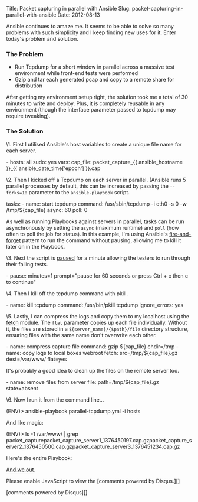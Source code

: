 Title: Packet capturing in parallel with Ansible
Slug: packet-capturing-in-parallel-with-ansible
Date: 2012-08-13

Ansible continues to amaze me. It seems to be able to solve so many
problems with such simplicity and I keep finding new uses for it. Enter
today's problem and solution.

### The Problem

</p>

-   Run Tcpdump for a short window in parallel across a massive test
    environment while front-end tests were performed
-   Gzip and tar each generated pcap and copy to a remote share for
    distribution

</p>

After getting my environment setup right, the solution took me a total
of 30 minutes to write and deploy. Plus, it is completely reusable in
any environment (though the interface parameter passed to tcpdump may
require tweaking).

</p>

### The Solution

</p>

\1. First I utilised Ansible's host variables to create a unique file
name for each server.

</p>

<p>
    - hosts: all  sudo: yes  vars:      cap_file: packet_capture_{{ ansible_hostname }}_{{ ansible_date_time['epoch'] }}.cap

</p>

\2. Then I kicked off a Tcpdump on each server in parallel. (Ansible
runs 5 parallel processes by default, this can be increased by passing
the `--forks=10` parameter to the `ansible-playbook` script.

</p>

<p>
     tasks:    - name: start tcpdump      command: /usr/sbin/tcpdump -i eth0 -s 0 -w /tmp/${cap_file}      async: 60      poll: 0

</p>

As well as running Playbooks against servers in parallel, tasks can be
run asynchronously by setting the `async` (maximum runtime) and `poll`
(how often to poll the job for status). In this example, I'm using
Ansible's [fire-and-forget][] pattern to run the command without
pausing, allowing me to kill it later on in the Playbook.

</p>

\3. Next the script is [paused][] for a minute allowing the testers to
run through their failing tests.

</p>

<p>
        - pause: minutes=1 prompt="pause for 60 seconds or press Ctrl + c then c to continue"

</p>

\4. Then I kill off the tcpdump command with pkill.

</p>

<p>
        - name: kill tcpdump      command: /usr/bin/pkill tcpdump      ignore_errors: yes

</p>

\5. Lastly, I can compress the logs and copy them to my localhost using
the [fetch][] module. The `flat` parameter copies up each file
individually. Without it, the files are stored in a
`${server_name}/{$path}/file` directory structure, ensuring files with
the same name don't overwrite each other.

</p>

<p>
        - name: compress capture file      command: gzip ${cap_file} chdir=/tmp    - name: copy logs to local boxes webroot      fetch: src=/tmp/${cap_file}.gz dest=/var/www/ flat=yes

</p>

It's probably a good idea to clean up the files on the remote server
too.

</p>

<p>
        - name: remove files from server      file: path=/tmp/${cap_file}.gz state=absent

</p>

\6. Now I run it from the command line...

</p>

<p>
    (ENV)> ansible-playbook parallel-tcpdump.yml -i hosts

</p>

And like magic:

</p>

<p>
    (ENV)> ls -1 /var/www/ | grep packet_capturepacket_capture_server1_1376450197.cap.gzpacket_capture_server2_1376450500.cap.gzpacket_capture_server3_1376451234.cap.gz

</p>

Here's the entire Playbook:

</p>

</p>

[And we out][].

</p>

<div id="disqus_thread">
</div>
</p>

<p>
<noscript>
Please enable JavaScript to view the [comments powered by Disqus.][]

</noscript>
</p>
[comments powered by <span class="logo-disqus">Disqus</span>][]

  [fire-and-forget]: http://www.ansibleworks.com/docs/playbooks2.html#id19
  [paused]: http://www.ansibleworks.com/docs/modules.html#pause
  [fetch]: http://www.ansibleworks.com/docs/modules.html#fetch
  [And we out]: https://twitter.com/lexandstuff
  [comments powered by Disqus.]: http://disqus.com/?ref_noscript
  [comments powered by <span class="logo-disqus">Disqus</span>]: http://disqus.com
